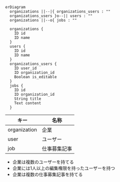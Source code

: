 ```mermaid
erDiagram
  organizations ||--|{ organizations_users : ""
  organizations_users }o--|| users : ""
  organizations ||--o{ jobs : ""

  organizations {
    ID id
    ID name
  }
  users {
    ID id
    ID name
  }
  organizations_users {
    ID user_id
    ID organization_id
    Boolean is_editable
  }
  jobs {
    ID id
    ID organization_id
    String title
    Text content
  }
```

| キー | 名称 |
| --- | --- |
| organization | 企業 |
| user | ユーザー |
| job | 仕事募集記事 |

- 企業は複数のユーザーを持てる
- 企業には1人以上の編集権限を持ったユーザーを持つ
- 企業は複数の仕事募集記事を持てる
